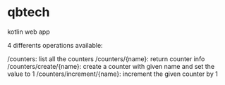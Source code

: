# qbtech
kotlin web app

4 differents operations available:

/counters: list all the counters
/counters/{name}: return counter info
/counters/create/{name}: create a counter with given name and set the value to 1
/counters/increment/{name}: increment the given counter by 1
